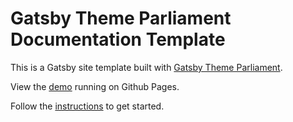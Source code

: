 # Gatsby Theme Parliament Documentation Template

This is a Gatsby site template built with [Gatsby Theme Parliament](https://github.com/adobe/gatsby-theme-parliament).

View the [demo](https://adobedocs.github.io/gatsby-theme-parliament-documentation/) running on Github Pages.  

Follow the [instructions](https://github.com/adobe/gatsby-theme-parliament#getting-started) to get started.